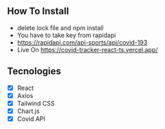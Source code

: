 ## How To Install

- delete lock file and npm install
- You have to take key from rapidapi
- https://rapidapi.com/api-sports/api/covid-193
- Live On https://covid-tracker-react-ts.vercel.app/

## Tecnologies

- [x] React
- [x] Axios
- [x] Tailwind CSS
- [x] Chart.js
- [x] Covid API

